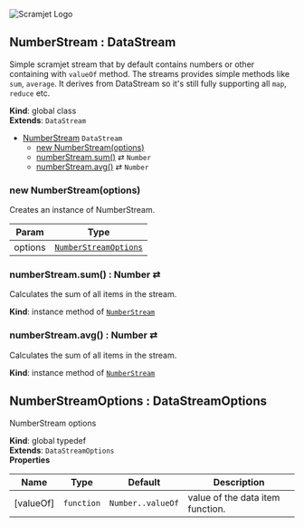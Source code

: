 ![Scramjet Logo](https://signicode.com/scramjet-logo-light.svg)

<a name="NumberStream"></a>

## NumberStream : DataStream
Simple scramjet stream that by default contains numbers or other containing with `valueOf` method. The streams
provides simple methods like `sum`, `average`. It derives from DataStream so it's still fully supporting all `map`,
`reduce` etc.

**Kind**: global class  
**Extends**: <code>DataStream</code>  

* [NumberStream](#NumberStream)  <code>DataStream</code>
    * [new NumberStream(options)](#new_NumberStream_new)
    * [numberStream.sum()](#NumberStream+sum) ⇄ <code>Number</code>
    * [numberStream.avg()](#NumberStream+avg) ⇄ <code>Number</code>

<a name="new_NumberStream_new"></a>

### new NumberStream(options)
Creates an instance of NumberStream.


| Param | Type |
| --- | --- |
| options | [<code>NumberStreamOptions</code>](#NumberStreamOptions) | 

<a name="NumberStream+sum"></a>

### numberStream.sum() : Number ⇄
Calculates the sum of all items in the stream.

**Kind**: instance method of [<code>NumberStream</code>](#NumberStream)  
<a name="NumberStream+avg"></a>

### numberStream.avg() : Number ⇄
Calculates the sum of all items in the stream.

**Kind**: instance method of [<code>NumberStream</code>](#NumberStream)  
<a name="NumberStreamOptions"></a>

## NumberStreamOptions : DataStreamOptions
NumberStream options

**Kind**: global typedef  
**Extends**: <code>DataStreamOptions</code>  
**Properties**

| Name | Type | Default | Description |
| --- | --- | --- | --- |
| [valueOf] | <code>function</code> | <code>Number..valueOf</code> | value of the data item function. |

